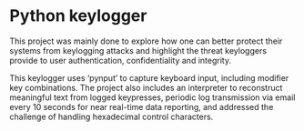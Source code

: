 # Python keylogger
This project was mainly done to explore how one can better protect their systems from keylogging attacks and highlight the threat keyloggers provide to user authentication, confidentiality and integrity.

This keylogger uses ‘pynput’ to capture keyboard input, including modifier key combinations. The project also includes an interpreter to reconstruct meaningful text from logged keypresses, periodic log transmission via email every 10 seconds for near real-time data reporting, and addressed the challenge of handling hexadecimal control characters.
